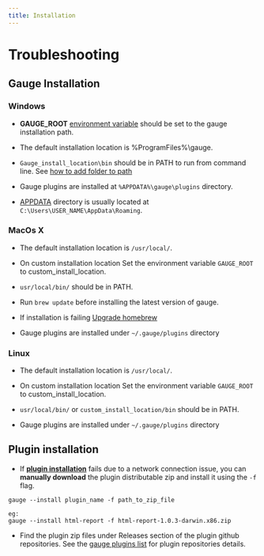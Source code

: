 ```yaml
---
title: Installation
---
```


# Troubleshooting

## Gauge Installation
### Windows

* **GAUGE_ROOT** [environment variable](http://www.computerhope.com/issues/ch000549.htm) should be set to the gauge installation path.

* The default installation location is %ProgramFiles%\gauge.

* ```Gauge_install_location\bin``` should be in PATH to run from command line. See [how to add folder to path](http://windowsitpro.com/systems-management/how-can-i-add-new-folder-my-system-path)
* Gauge plugins are installed at ```%APPDATA%\gauge\plugins``` directory.

* [APPDATA](http://windows.microsoft.com/en-in/windows-8/what-appdata-folder) directory is usually located at ```C:\Users\USER_NAME\AppData\Roaming```.

### MacOs X
* The default installation location is ```/usr/local/```.

* On custom installation location Set the environment variable ```GAUGE_ROOT``` to custom_install_location.

* ```usr/local/bin/``` should be in PATH.

* Run `brew update` before installing the latest version of gauge.

* If installation is failing [Upgrade homebrew](https://github.com/Homebrew/homebrew/blob/master/share/doc/homebrew/FAQ.md#faq)

* Gauge plugins are installed under ```~/.gauge/plugins``` directory

### Linux
* The default installation location is ```/usr/local/```.

* On custom installation location Set the environment variable ```GAUGE_ROOT``` to custom_install_location.

* ```usr/local/bin/``` or ```custom_install_location/bin``` should be in PATH.

* Gauge plugins are installed under ```~/.gauge/plugins``` directory

## Plugin installation

* If **[plugin installation](../plugins/installation.md)** fails due to a network connection issue, you can **manually download** the plugin distributable zip and install it using the ```-f``` flag.

````
gauge --install plugin_name -f path_to_zip_file

eg:
gauge --install html-report -f html-report-1.0.3-darwin.x86.zip
````
* Find the plugin zip files under Releases section of the plugin github repositories. See the [gauge plugins list](../plugins/list.md) for plugin repositories details.
